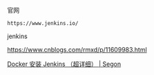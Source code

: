 官网

```
https://www.jenkins.io/
```



jenkins 

https://www.cnblogs.com/rmxd/p/11609983.html

[Docker 安装 Jenkins （超详细） | Segon](https://segon.cn/install-jenkins-using-docker.html)

